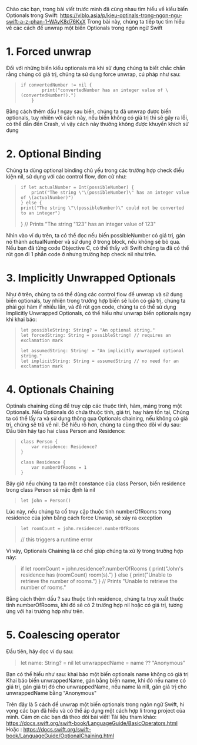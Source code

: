 Chào các bạn, trong bài viết trước mình đã cùng nhau tìm hiểu về kiểu biến Optionals trong Swift: https://viblo.asia/p/kieu-optinals-trong-ngon-ngu-swift-a-z-phan-1-WAyK8d76KxX
Trong bài này, chúng ta tiếp tục tìm hiểu về các cách để unwrap một biến Optionals trong ngôn ngữ Swift
# 1. Forced unwrap 
Đối với những biến kiểu optionals mà khi sử dụng chúng ta biết chắc chắn rằng chúng có giá trị, chúng ta sử dụng force unwrap, cú pháp như sau:
>     if convertedNumber != nil {
>             print("convertedNumber has an integer value of \(convertedNumber!).")
>         }
    
Bằng cách thêm dấu ! ngay sau biến, chúng ta đã unwrap được biến optionals, tuy nhiên với cách này, nếu biến không có giá trị thì sẽ gây ra lỗi, có thể dẫn đến Crash, vì vậy cách này thường không được khuyến khích sử dụng
# 2. Optional Binding
Chúng ta dùng optional binding chủ yếu trong các trường hợp check điều kiện nil, sử dụng với các control flow, đơn cử như:
    
>     if let actualNumber = Int(possibleNumber) {
>         print("The string \"\(possibleNumber)\" has an integer value of \(actualNumber)")
>     } else {
>     print("The string \"\(possibleNumber)\" could not be converted to an integer")
>    }
> // Prints "The string "123" has an integer value of 123"

Nhìn vào ví dụ trên, ta có thể đọc nếu biến possibleNumber có giá trị, gán nó thành actualNumber và sử dụng ở trong block, nếu không sẽ bỏ qua. 
Nếu bạn đã từng code Objective C, có thể thấy với Swift chúng ta đã có thể rút gọn đi 1 phần code ở nhưng trường hợp check nil như trên.

# 3. Implicitly Unwrapped Optionals 
Như ở trên, chúng ta có thể dùng các control flow để unwrap và sử dụng biến optionals, tuy nhiên trong trường hợp biến sẽ luôn có giá trị, chúng ta phải gọi hàm if nhiều lần, và để rút gọn code, chúng ta có thể sử dụng Implicitly Unwrapped Optionals, có thể hiểu như unwrap biến optionals ngay khi khai báo:
>     let possibleString: String? = "An optional string."
>     let forcedString: String = possibleString! // requires an exclamation mark
> 
>     let assumedString: String! = "An implicitly unwrapped optional string."
>     let implicitString: String = assumedString // no need for an exclamation mark

# 4. Optionals Chaining
Optinals chaining dùng để truy cập các thuộc tính, hàm, mảng trong một Optionals. Nếu Optionals đó chứa thuộc tính, giá trị, hay hàm tồn tại, Chúng ta có thể lấy ra và sử dụng thông qua Optionals chaining, nếu không có giá trị, chúng sẽ trả về nil. Để hiểu rõ hơn, chúng ta cùng theo dõi ví dụ sau:
Đầu tiên hãy tạo hai class Person and Residence:
>     class Person {
>         var residence: Residence?
>     }
> 
>     class Residence {
>         var numberOfRooms = 1
>     }
    
Bây giờ nếu chúng ta tạo một constance của class Person, biến residence trong class Person sẽ mặc định là nil
>     let john = Person()
    
Lúc này, nếu chúng ta cố truy cập thuộc tính numberOfRooms trong residence của john bằng cách force Unwap, sẽ xảy ra exception
    
>     let roomCount = john.residence!.numberOfRooms
> // this triggers a runtime error

Vì vậy, Optionals Chaining là cơ chế giúp chúng ta xử lý trong trường hợp  này:
> if let roomCount = john.residence?.numberOfRooms {
>     print("John's residence has \(roomCount) room(s).")
> } else {
>     print("Unable to retrieve the number of rooms.")
> }
> // Prints "Unable to retrieve the number of rooms."

Bằng cách thêm dấu ? sau thuộc tính residence, chúng ta truy xuất thuộc tính numberOfRooms, khi đó sẽ có 2 trường hợp nil hoặc có giá trị, tương ứng với hai trường hợp như trên. 
# 5.  Coalescing operator
Đầu tiên, hãy đọc ví dụ sau:
>  let name: String? = nil
> let unwrappedName = name ?? "Anonymous"

Bạn có thể hiểu như sau: khai báo một biến optionals name không có giá trị
Khai báo biến unwrappedName, gán bằng biến name, khi đó nếu name có giá trị, gán giá trị đó cho unwrappedName, nếu name là nill, gán giá trị cho unwrappedName bằng "Anonymous"

Trên đây là 5 cách để unwrap một biến optionals trong ngôn ngữ Swift, hi vọng các bạn đã hiểu và có thể áp dụng một cách hợp lí trong project của mình. Cảm ơn các bạn đã theo dõi bài viết!
Tài liệu tham khảo: https://docs.swift.org/swift-book/LanguageGuide/BasicOperators.html 
Hoặc : https://docs.swift.org/swift-book/LanguageGuide/OptionalChaining.html